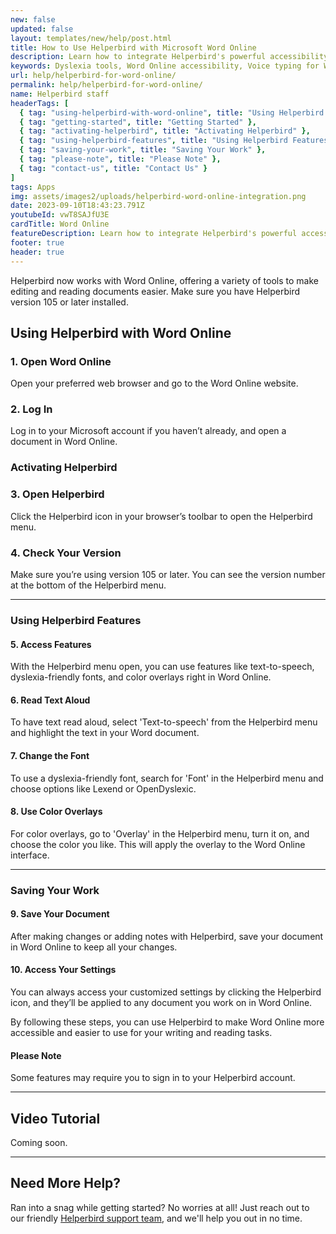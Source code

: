 ```yaml
---
new: false
updated: false
layout: templates/new/help/post.html
title: How to Use Helperbird with Microsoft Word Online
description: Learn how to integrate Helperbird's powerful accessibility tools with Word Online to make document editing and reading more accessible.
keywords: Dyslexia tools, Word Online accessibility, Voice typing for Word, Text to speech for Word, Dyslexia fonts for Word, Helperbird for Edge, Helperbird for Firefox, Helperbird for Chrome, Lexend for Word, OpenDyslexic for Word
url: help/helperbird-for-word-online/
permalink: help/helperbird-for-word-online/
name: Helperbird staff
headerTags: [
  { tag: "using-helperbird-with-word-online", title: "Using Helperbird with Word Online" },
  { tag: "getting-started", title: "Getting Started" },
  { tag: "activating-helperbird", title: "Activating Helperbird" },
  { tag: "using-helperbird-features", title: "Using Helperbird Features" },
  { tag: "saving-your-work", title: "Saving Your Work" },
  { tag: "please-note", title: "Please Note" },
  { tag: "contact-us", title: "Contact Us" }
]
tags: Apps
img: assets/images2/uploads/helperbird-word-online-integration.png
date: 2023-09-10T18:43:23.791Z
youtubeId: vwT8SAJfU3E
cardTitle: Word Online
featureDescription: Learn how to integrate Helperbird's powerful accessibility tools with Word Online. Our step-by-step guide makes it easy to enhance your document editing and reading experience, with features like dyslexia fonts, text to speech, and more.
footer: true
header: true
---
```



Helperbird now works with Word Online, offering a variety of tools to make editing and reading documents easier. Make sure you have Helperbird version 105 or later installed.



## Using Helperbird with Word Online

### 1. Open Word Online

Open your preferred web browser and go to the Word Online website.

### 2. Log In

Log in to your Microsoft account if you haven’t already, and open a document in Word Online.

### Activating Helperbird

### 3. Open Helperbird

Click the Helperbird icon in your browser’s toolbar to open the Helperbird menu.

### 4. Check Your Version

Make sure you’re using version 105 or later. You can see the version number at the bottom of the Helperbird menu.

---

### Using Helperbird Features

#### 5. Access Features

With the Helperbird menu open, you can use features like text-to-speech, dyslexia-friendly fonts, and color overlays right in Word Online.

#### 6. Read Text Aloud

To have text read aloud, select 'Text-to-speech' from the Helperbird menu and highlight the text in your Word document.

#### 7. Change the Font

To use a dyslexia-friendly font, search for 'Font' in the Helperbird menu and choose options like Lexend or OpenDyslexic.

#### 8. Use Color Overlays

For color overlays, go to 'Overlay' in the Helperbird menu, turn it on, and choose the color you like. This will apply the overlay to the Word Online interface.

--- 
### Saving Your Work

#### 9. Save Your Document

After making changes or adding notes with Helperbird, save your document in Word Online to keep all your changes.

#### 10. Access Your Settings

You can always access your customized settings by clicking the Helperbird icon, and they’ll be applied to any document you work on in Word Online.

By following these steps, you can use Helperbird to make Word Online more accessible and easier to use for your writing and reading tasks.

#### Please Note

Some features may require you to sign in to your Helperbird account.

---

## Video Tutorial

Coming soon.

---

## Need More Help?

Ran into a snag while getting started? No worries at all! Just reach out to our friendly [Helperbird support team](/support/), and we'll help you out in no time.



